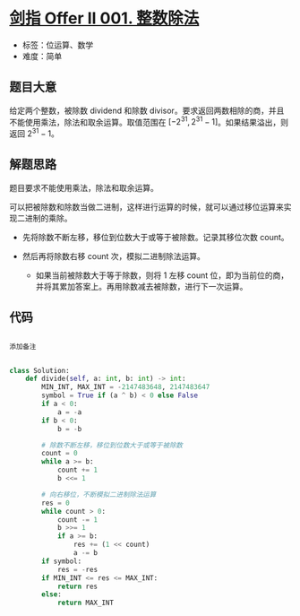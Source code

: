 # [剑指 Offer II 001. 整数除法](https://leetcode.cn/problems/xoh6Oh/)

- 标签：位运算、数学
- 难度：简单

## 题目大意

给定两个整数，被除数 dividend 和除数 divisor。要求返回两数相除的商，并且不能使用乘法，除法和取余运算。取值范围在 $[-2^{31}, 2^{31}-1]$。如果结果溢出，则返回 $2^{31} - 1$。

## 解题思路

题目要求不能使用乘法，除法和取余运算。

可以把被除数和除数当做二进制，这样进行运算的时候，就可以通过移位运算来实现二进制的乘除。

- 先将除数不断左移，移位到位数大于或等于被除数。记录其移位次数 count。

- 然后再将除数右移 count 次，模拟二进制除法运算。
  - 如果当前被除数大于等于除数，则将 1 左移 count 位，即为当前位的商，并将其累加答案上。再用除数减去被除数，进行下一次运算。

## 代码

```python

添加备注


class Solution:
    def divide(self, a: int, b: int) -> int:
        MIN_INT, MAX_INT = -2147483648, 2147483647
        symbol = True if (a ^ b) < 0 else False
        if a < 0:
            a = -a
        if b < 0:
            b = -b

        # 除数不断左移，移位到位数大于或等于被除数
        count = 0
        while a >= b:
            count += 1
            b <<= 1

        # 向右移位，不断模拟二进制除法运算
        res = 0
        while count > 0:
            count -= 1
            b >>= 1
            if a >= b:
                res += (1 << count)
                a -= b
        if symbol:
            res = -res
        if MIN_INT <= res <= MAX_INT:
            return res
        else:
            return MAX_INT
```

